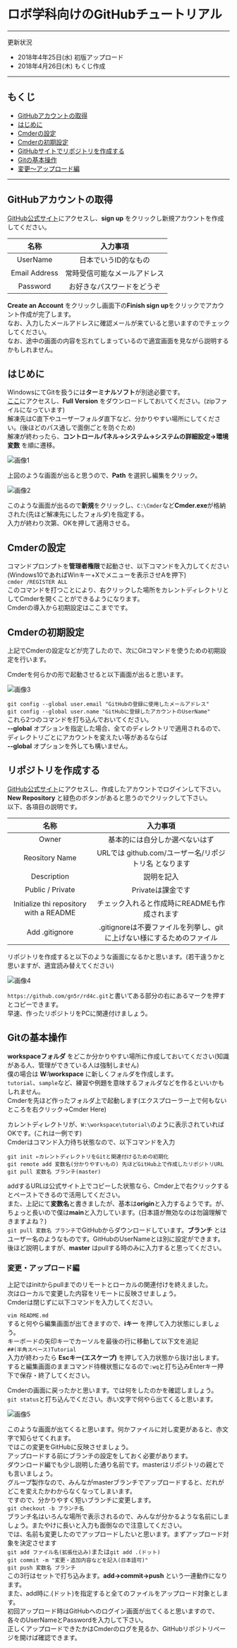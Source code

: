 # ロボ学科向けのGitHubチュートリアル

----
更新状況
- 2018年4年25日(水) 初版アップロード
- 2018年4月26日(木) もくじ作成
----

## もくじ
- [GitHubアカウントの取得](#GitHubアカウントの取得)
- [はじめに](#はじめに)
- [Cmderの設定](#Cmderの設定)
- [Cmderの初期設定](#Cmderの初期設定)
- [GitHubサイトでリポジトリを作成する](#リポジトリを作成する)
- [Gitの基本操作](#Gitの基本操作)
- [変更～アップロード編](#変更・アップロード編)
----

<a name="GitHubアカウントの取得"></a>
## GitHubアカウントの取得
[GitHub公式サイト](https://github.com/)にアクセスし、**sign up** をクリックし新規アカウントを作成してください。<br>

|       名称      |           入力事項        |
| :------------: | :-----------------------: |
| UserName       |    日本でいうID的なもの     |
| Email Address  | 常時受信可能なメールアドレス |
| Password       | お好きなパスワードをどうぞ   |

**Create an Account** をクリックし画面下の**Finish sign up**をクリックでアカウント作成が完了します。<br>
なお、入力したメールアドレスに確認メールが来ていると思いますのでチェックしてください。<br>
なお、途中の画面の内容を忘れてしまっているので適宜画面を見ながら説明するかもしれません。

## はじめに
WindowsにてGitを扱うには**ターミナルソフト**が別途必要です。<br>
[ここ](http://cmder.net/)にアクセスし、**Full Version** をダウンロードしておいてください。(zipファイルになっています)<br>
解凍先はC直下やユーザーフォルダ直下など、分かりやすい場所にしてください。(後ほどのパス通しで面倒ごとを防ぐため)<br>
解凍が終わったら、**コントロールパネル→システム→システムの詳細設定→環境変数** を順に遷移。<br>

![画像1](./img/system_path.png)

上図のような画面が出ると思うので、**Path** を選択し編集をクリック。

![画像2](./img/path_edit.png)

このような画面が出るので**新規**をクリックし、`C:\Cmder`など**Cmder.exe**が格納された(先ほど解凍先にしたフォルダ)を指定する。<br>
入力が終わり次第、OKを押して適用させる。

<a name="Cmderの設定"></a>
## Cmderの設定
コマンドプロンプトを**管理者権限**で起動させ、以下コマンドを入力してください(Windows10であればWinキー+Xでメニューを表示させAを押下)<br>
`cmder /REGISTER ALL`<br>
このコマンドを打つことにより、右クリックした場所をカレントディレクトリとしてCmderを開くことができるようになります。<br>
Cmderの導入から初期設定はここまでです。

<a name="Cmderの初期設定"></a>
## Cmderの初期設定
上記でCmderの設定などが完了したので、次にGitコマンドを使うための初期設定を行います。<br>

Cmderを何らかの形で起動させると以下画面が出ると思います。

![画像3](./img/cmder.png)

`git config --global user.email "GitHubの登録に使用したメールアドレス"`<br>
`git config --global user.name "GitHubに登録したアカウントのUserName"`<br>
これら2つのコマンドを打ち込んでおいてください。<br>
**--global** オプションを指定した場合、全てのディレクトリで適用されるので、ディレクトリごとにアカウントを変えたい等があるならば<br>
**--global** オプションを外しても構いません。

## リポジトリを作成する
[GitHub公式サイト](https://github.com/)にアクセスし、作成したアカウントでログインして下さい。<br>
**New Repository** と緑色のボタンがあると思うのでクリックして下さい。<br>
以下、各項目の説明です。

| 名称     |  入力事項     |
| :-------------: | :-------------: |
| Owner       | 基本的には自分しか選べないはず       |
| Reository Name | URLでは github.com/ユーザー名/リポジトリ名 となります |
| Description | 説明を記入　|
| Public / Private | Privateは課金です |
| Initialize thi repository with a README | チェック入れると作成時にREADMEも作成されます |
| Add .gitignore | .gitignoreは不要ファイルを列挙し、gitに上げない様にするためのファイル |

リポジトリを作成すると以下のような画面になるかと思います。(若干違うかと思いますが、適宜読み替えてください)

![画像4](./img/git_repository_create.png)

`https://github.com/gn5r/rd4c.git`と書いてある部分の右にあるマークを押すとコピーできます。<br>
早速、作ったリポジトリをPCに関連付けましょう。

<a name="Gitの基本操作"></a>
## Gitの基本操作

**workspaceフォルダ** をどこか分かりやすい場所に作成しておいてください(知識がある人、管理ができている人は強制しません)<br>
僕の場合は **W:\workspace** に新しくフォルダを作成します。<br>
`tutorial`、`sample`など、練習や例題を意味するフォルダなどを作るといいかもしれません。<br>
Cmderを先ほど作ったフォルダ上で起動します(エクスプローラー上で何もないところを右クリック→Cmder Here)<br>

カレントディレクトリが、`W:\workspace\tutorial\`のように表示されていればOKです。(これは一例です)<br>
Cmderはコマンド入力待ち状態なので、以下コマンドを入力

```
git init ←カレントディレクトリをGitと関連付けるための初期化
git remote add 変数名(分かりやすいもの) 先ほどGitHub上で作成したリポジトリURL
git pull 変数名 ブランチ(master)
```

addするURLは公式サイト上でコピーした状態なら、Cmder上で右クリックするとペーストできるので活用してください。<br>
また、上記にて**変数名**と書きましたが、基本は**origin**と入力するようです。が、ちょっと長いので僕は**main**と入力しています。(日本語が無効なのは勿論理解できますよね？)<br>
`git pull 変数名 ブランチ`でGitHubからダウンロードしています。**ブランチ** とはユーザー名のようなものです。GitHubのUserNameとは別に設定ができます。 <br>
後ほど説明しますが、**master** はpullする時のみに入力すると思ってください。

### 変更・アップロード編
上記ではinitからpullまでのリモートとローカルの関連付けを終えました。<br>
次はローカルで変更した内容をリモートに反映させましょう。<br>
Cmderは閉じずに以下コマンドを入力してください。

`vim README.md`<br>
すると何やら編集画面が出てきますので、**iキー** を押して入力状態にしましょう。<br>
キーボードの矢印キーでカーソルを最後の行に移動して以下文を追記<br>
`##(半角スペース)Tutorial`<br>
入力が終わったら **Escキー(エスケープ)** を押して入力状態から抜け出します。<br>
すると編集画面のままコマンド待機状態になるので`:wq`と打ち込みEnterキー押下で保存・終了してください。

Cmderの画面に戻ったかと思います。では何をしたのかを確認しましょう。<br>
`git status`と打ち込んでください。赤い文字で何やら出てくると思います。<br>

![画像5](./img/cmder_modify.png)

このような画面が出てくると思います。何かファイルに対し変更があると、赤文字で知らせてくれます。<br>
ではこの変更をGitHubに反映させましょう。<br>
アップロードする前にブランチの設定をしておく必要があります。<br>
ダウンロード編でも少し説明した通り名前です。masterはリポジトリの親とでも言いましょう。<br>
グループ製作なので、みんながmasterブランチでアップロードすると、だれがどこを変えたかわからなくなってしまいます。<br>
ですので、分かりやすく短いブランチに変更します。<br>
`git checkout -b ブランチ名`<br>
ブランチ名はいろんな場所で表示されるので、みんなが分かるような名前にしましょう。またやけに長いと入力も面倒なので注意してください。<br>
では、名前も変更したのでアップロードしたいと思います。まずアップロード対象を決定させます<br>
`git add ファイル名(拡張仕込み)`または`git add .(ドット)`<br>
`git commit -m "変更・追加内容などを記入(日本語可)"`<br>
`git push 変数名 ブランチ`<br>
この3行はセットで打ち込みます。**add→commit→push** という一連動作になります。<br>
また、add時に.(ドット)を指定すると全てのファイルをアップロード対象とします。<br>
初回アップロード時はGitHubへのログイン画面が出てくると思いますので、各々のUserNameとPasswordを入力して下さい。<br>
正しくアップロードできたかはCmderのログを見るか、GitHubリポジトリページを開けば確認できます。
